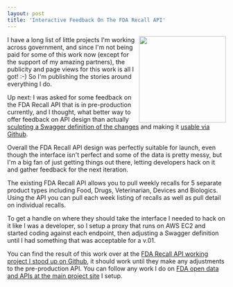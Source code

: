 ```yaml
---
layout: post
title: 'Interactive Feedback On The FDA Recall API'
---
```

<p><a href="http://fda-data.github.io/fda-recalls/"><img src="https://s3.amazonaws.com/kinlane-productions/federal-government/fda/fda-recall.jpg" alt="" width="200" align="right" /></a></p>
<p>I have a long list of little projects I'm working across government, and since I'm not being paid for some of this work now (except for the support of my amazing partners), the publicity and page views for this work is all I got! :-) So I'm publishing the stories around everything I do.</p>
<p>Up next: I was asked for some feedback on the FDA Recall API that is in pre-production currently, and I thought, what better way to offer feedback on API design than actually <a href="http://api.fda.publicprivatesector.org/swagger/kinlane/recalls/recalls">sculpting a Swagger definition of the changes</a> and making it <a href="http://fda-data.github.io/fda-recalls/">usable via Github</a>.</p>
<p>Overall the FDA Recall API design was perfectly suitable for launch, even though the interface isn't perfect and some of the data is pretty messy, but I'm a big fan of just getting things out there, letting developers hack on it and gather feedback for the next iteration.</p>
<p>The existing FDA Recall API allows you to pull weekly recalls for 5 separate product types including Food, Drugs, Veterinarian, Devices and Biologics. Using the API you can pull each week listing of recalls as well as pull detail on individual recalls.</p>
<p>To get a handle on where they should take the interface I needed to hack on it like I was a developer, so I setup a proxy that runs on AWS EC2 and started coding against each endpoint, then adjusting a Swagger definition until I had something that was acceptable for a v.01.</p>
<p>You can find the result of this work over at the <a href="http://fda-data.github.io/fda-recalls/">FDA Recall API working project I stood up on Github</a>, it should work until they make any adjustments to the pre-production API. You can follow any work I do on <a href="http://fda-data.github.io/developer/index.html">FDA open data and APIs at the main project site</a> I setup.</p>